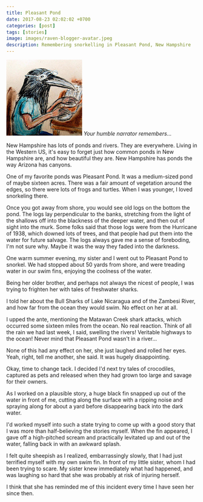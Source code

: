 ```yaml
---
title: Pleasant Pond
date: 2017-08-23 02:02:02 +0700
categories: [post]
tags: [stories]
image: images/raven-blogger-avatar.jpeg
description: Remembering snorkelling in Pleasant Pond, New Hampshire
---
```


![picture](images/raven-blogger-avatar.jpeg)
*Your humble narrator remembers...*

New Hampshire has lots of ponds and rivers. They are everywhere. Living in the Western US, it's easy to forget just how common ponds in New Hampshire are, and how beautiful they are. New Hampshire has ponds the way Arizona has canyons.

One of my favorite ponds was Pleasant Pond. It was a medium-sized pond of maybe sixteen acres. There was a fair amount of vegetation around the edges, so there were lots of frogs and turtles. When I was younger, I loved snorkeling there.

Once you got away from shore, you would see old logs on the bottom the pond. The logs lay perpendicular to the banks, stretching from the light of the shallows off into the blackness of the deeper water, and then out of sight into the murk. Some folks said that those logs were from the Hurricane of 1938, which downed lots of trees, and that people had put them into the water for future salvage. The logs always gave me a sense of foreboding, I'm not sure why. Maybe it was the way they faded into the darkness.

One warm summer evening, my sister and I went out to Pleasant Pond to snorkel. We had stopped about 50 yards from shore, and were treading water in our swim fins, enjoying the coolness of the water.

Being her older brother, and perhaps not always the nicest of people, I was trying to frighten her with tales of freshwater sharks.

I told her about the Bull Sharks of Lake Nicaragua and of the Zambesi River, and how far from the ocean they would swim. No effect on her at all.

I upped the ante, mentioning the Matawan Creek shark attacks, which occurred some sixteen miles from the ocean. No real reaction. Think of all the rain we had last week, I said, swelling the rivers! Veritable highways to the ocean! Never mind that Pleasant Pond wasn't in a river...

None of this had any effect on her, she just laughed and rolled her eyes. Yeah, right, tell me another, she said. It was hugely disappointing.

Okay, time to change tack. I decided I'd next try tales of crocodiles, captured as pets and released when they had grown too large and savage for their owners.

As I worked on a plausible story, a huge black fin snapped up out of the water in front of me, cutting along the surface with a ripping noise and spraying along for about a yard before disappearing back into the dark water.

I'd worked myself into such a state trying to come up with a good story that I was more than half-believing the stories myself. When the fin appeared, I gave off a high-pitched scream and practically levitated up and out of the water, falling back in with an awkward splash.

I felt quite sheepish as I realized, embarrassingly slowly, that I had just terrified myself with my own swim fin. In front of my little sister, whom I had been trying to scare. My sister knew immediately what had happened, and was laughing so hard that she was probably at risk of injuring herself.

I think that she has reminded me of this incident every time I have seen her since then.
